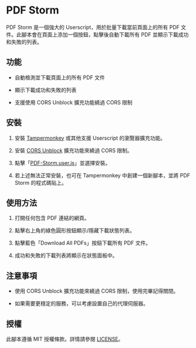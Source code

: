 # PDF Storm

PDF Storm 是一個強大的 Userscript，用於批量下載當前頁面上的所有 PDF 文件。此腳本會在頁面上添加一個按鈕，點擊後自動下載所有 PDF 並顯示下載成功和失敗的列表。

## 功能
- 自動檢測並下載頁面上的所有 PDF 文件

- 顯示下載成功和失敗的列表

- 支援使用 CORS Unblock 擴充功能繞過 CORS 限制

## 安裝
1. 安裝 [Tampermonkey](https://chrome.google.com/webstore/detail/tampermonkey/dhdgffkkebhmkfjojejmpbldmpobfkfo) 或其他支援 Userscript 的瀏覽器擴充功能。

2. 安裝 [CORS Unblock](https://chromewebstore.google.com/detail/cors-unblock/lfhmikememgdcahcdlaciloancbhjino) 擴充功能來繞過 CORS 限制。

3. 點擊「[PDF-Storm.user.js](https://github.com/HeiTang/PDF-Storm/raw/main/PDF-Storm.user.js)」並選擇安裝。

4. 若上述無法正常安裝，也可在 Tampermonkey 中創建一個新腳本，並將 PDF Storm 的程式碼貼上。

## 使用方法
1. 打開任何包含 PDF 連結的網頁。

2. 點擊右上角的綠色圓形按鈕顯示/隱藏下載狀態列表。

3. 點擊藍色「Download All PDFs」按鈕下載所有 PDF 文件。

4. 成功和失敗的下載列表將顯示在狀態面板中。

## 注意事項
- 使用 CORS Unblock 擴充功能來繞過 CORS 限制，使用完畢記得關閉。

- 如果需要更穩定的服務，可以考慮設置自己的代理伺服器。

## 授權
此腳本遵循 MIT 授權條款。詳情請參閱 [LICENSE](https://github.com/HeiTang/PDF-Storm/blob/main/LICENSE)。
